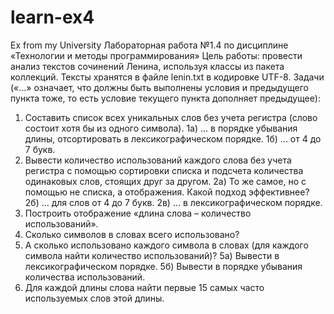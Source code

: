 # learn-ex4
Ex from my University
Лабораторная работа №1.4
по дисциплине
«Технологии и методы программирования»
Цель работы: провести анализ текстов сочинений Ленина, используя классы из
пакета коллекций.
Тексты хранятся в файле lenin.txt в кодировке UTF-8. 
Задачи («…» означает, что должны быть выполнены условия и предыдущего
пункта тоже, то есть условие текущего пункта дополняет предыдущее):
1) Составить список всех уникальных слов без учета регистра (слово состоит
хотя бы из одного символа).
1а) ... в порядке убывания длины, отсортировать в лексикографическом порядке.
1б) ... от 4 до 7 букв.
2) Вывести количество использований каждого слова без учета регистра с
помощью сортировки списка и подсчета количества одинаковых слов, стоящих друг за
другом.
2а) То же самое, но с помощью не списка, а отображения. Какой подход
эффективнее?
2б) ... для слов от 4 до 7 букв.
2в) ... в лексикографическом порядке.
  3) Построить отображение «длина слова – количество использований».
4) Сколько символов в словах всего использовано?
5) А сколько использовано каждого символа в словах (для каждого символа
найти количество использований)?
5а) Вывести в лексикографическом порядке.
5б) Вывести в порядке убывания количества использований.
6) Для каждой длины слова найти первые 15 самых часто используемых слов
этой длины.
